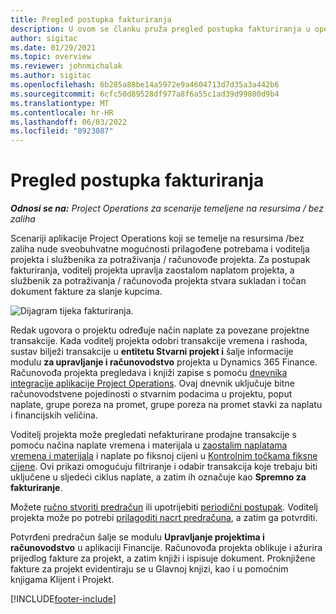 ```yaml
---
title: Pregled postupka fakturiranja
description: U ovom se članku pruža pregled postupka fakturiranja u operacijama projekta za scenarije koji se temelje na resursima/neuskladcima.
author: sigitac
ms.date: 01/29/2021
ms.topic: overview
ms.reviewer: johnmichalak
ms.author: sigitac
ms.openlocfilehash: 6b285a88be14a5972e9a4604713d7d35a3a442b6
ms.sourcegitcommit: 6cfc50d89528df977a8f6a55c1ad39d99800d9b4
ms.translationtype: MT
ms.contentlocale: hr-HR
ms.lasthandoff: 06/03/2022
ms.locfileid: "8923087"
---
```

# <a name="invoicing-process-overview"></a>Pregled postupka fakturiranja

_**Odnosi se na:** Project Operations za scenarije temeljene na resursima / bez zaliha_

Scenariji aplikacije Project Operations koji se temelje na resursima /bez zaliha nude sveobuhvatne mogućnosti prilagođene potrebama i voditelja projekta i službenika za potraživanja / računovođe projekta. Za postupak fakturiranja, voditelj projekta upravlja zaostalom naplatom projekta, a službenik za potraživanja / računovođa projekta stvara sukladan i točan dokument fakture za slanje kupcima.

![Dijagram tijeka fakturiranja.](./media/invoicing-flow.png)

Redak ugovora o projektu određuje način naplate za povezane projektne transakcije. Kada voditelj projekta odobri transakcije vremena i rashoda, sustav bilježi transakcije u **entitetu Stvarni projekt i** šalje informacije modulu **za upravljanje i računovodstvo** projekta u Dynamics 365 Finance. Računovođa projekta pregledava i knjiži zapise s pomoću [dnevnika integracije aplikacije Project Operations](../project-accounting/project-operations-integration-journal.md). Ovaj dnevnik uključuje bitne računovodstvene pojedinosti o stvarnim podacima u projektu, poput naplate, grupe poreza na promet, grupe poreza na promet stavki za naplatu i financijskih veličina.

Voditelj projekta može pregledati nefakturirane prodajne transakcije s pomoću načina naplate vremena i materijala u [zaostalim naplatama vremena i materijala](../proforma-invoicing/manage-billing-backlog.md#time-and-material-billing-backlog) i naplate po fiksnoj cijeni u [Kontrolnim točkama fiksne cijene](../proforma-invoicing/manage-billing-backlog.md#fixed-price-milestones). Ovi prikazi omogućuju filtriranje i odabir transakcija koje trebaju biti uključene u sljedeći ciklus naplate, a zatim ih označuje kao **Spremno za fakturiranje**.

Možete [ručno stvoriti predračun](../proforma-invoicing/create-manual-proforma-invoice.md) ili upotrijebiti [periodični postupak](../proforma-invoicing/configure-automated-invoice-creation.md). Voditelj projekta može po potrebi [prilagoditi nacrt predračuna](../proforma-invoicing/manage-proforma-invoice.md), a zatim ga potvrditi.

Potvrđeni predračun šalje se modulu **Upravljanje projektima i računovodstvo** u aplikaciji Financije. Računovođa projekta oblikuje i ažurira prijedlog fakture za projekt, a zatim knjiži i ispisuje dokument. Proknjižene fakture za projekt evidentiraju se u Glavnoj knjizi, kao i u pomoćnim knjigama Klijent i Projekt.


[!INCLUDE[footer-include](../includes/footer-banner.md)]